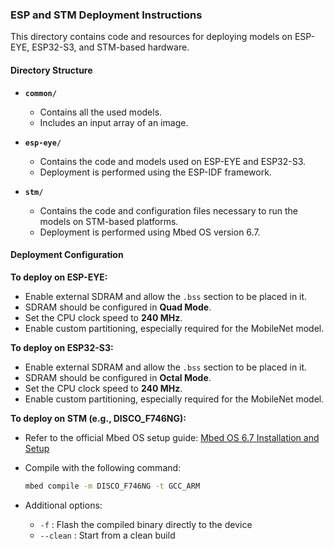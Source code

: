 ### ESP and STM Deployment Instructions

This directory contains code and resources for deploying models on ESP-EYE, ESP32-S3, and STM-based hardware.

#### Directory Structure

* **`common/`**

  * Contains all the used models.
  * Includes an input array of an image.

* **`esp-eye/`**

  * Contains the code and models used on ESP-EYE and ESP32-S3.
  * Deployment is performed using the ESP-IDF framework.

* **`stm/`**

  * Contains the code and configuration files necessary to run the models on STM-based platforms.
  * Deployment is performed using Mbed OS version 6.7.

#### Deployment Configuration

**To deploy on ESP-EYE:**

* Enable external SDRAM and allow the `.bss` section to be placed in it.
* SDRAM should be configured in **Quad Mode**.
* Set the CPU clock speed to **240 MHz**.
* Enable custom partitioning, especially required for the MobileNet model.

**To deploy on ESP32-S3:**

* Enable external SDRAM and allow the `.bss` section to be placed in it.
* SDRAM should be configured in **Octal Mode**.
* Set the CPU clock speed to **240 MHz**.
* Enable custom partitioning, especially required for the MobileNet model.

**To deploy on STM (e.g., DISCO\_F746NG):**

* Refer to the official Mbed OS setup guide: [Mbed OS 6.7 Installation and Setup](https://os.mbed.com/docs/mbed-os/v6.7/build-tools/install-and-set-up.html)

* Compile with the following command:

  ```bash
  mbed compile -m DISCO_F746NG -t GCC_ARM
  ```

* Additional options:

  * `-f` : Flash the compiled binary directly to the device
  * `--clean` : Start from a clean build
